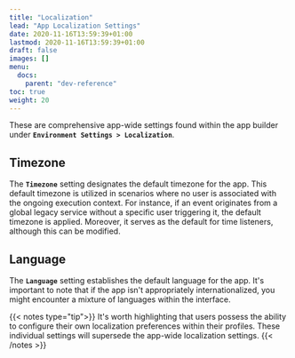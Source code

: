 ```yaml
---
title: "Localization"
lead: "App Localization Settings"
date: 2020-11-16T13:59:39+01:00
lastmod: 2020-11-16T13:59:39+01:00
draft: false
images: []
menu:
  docs:
    parent: "dev-reference"
toc: true
weight: 20
---
```


These are comprehensive app-wide settings found within the app builder under **`Environment Settings > Localization`**.

## **Timezone**

The **`Timezone`** setting designates the default timezone for the app. This default timezone is utilized in scenarios where no user is associated with the ongoing execution context. For instance, if an event originates from a global legacy service without a specific user triggering it, the default timezone is applied. Moreover, it serves as the default for time listeners, although this can be modified.

## **Language**

The **`Language`** setting establishes the default language for the app. It's important to note that if the app isn't appropriately internationalized, you might encounter a mixture of languages within the interface.

{{< notes type="tip">}}
It's worth highlighting that users possess the ability to configure their own localization preferences within their profiles. These individual settings will supersede the app-wide localization settings.
{{< /notes >}}